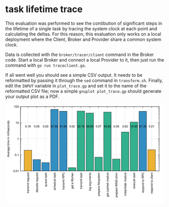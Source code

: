 # task lifetime trace

This evaluation was performed to see the contibution of significant steps in the
lifetime of a single task by tracing the system clock at each point and calculating
the deltas. For this reason, this evaluation only works on a local deployment where
the Client, Broker and Provider share a common system clock.

Data is collected with the `broker/tracer/client` command in the Broker code.
Start a local Broker and connect a local Provider to it, then just run the command
with `go run traceclient.go`.

If all went well you should see a simple CSV output.
It needs to be reformatted by passing it through the `sed` command in `transform.sh`.
Finally, edit the `INPUT` variable in `plot_trace.gp` and set it to the name of the
reformatted CSV file; now a simple `gnuplot plot_trace.gp` should generate your
output plot as a PDF.

![](trace_averagedStepsLoaded_n64_tsp8.jpg)